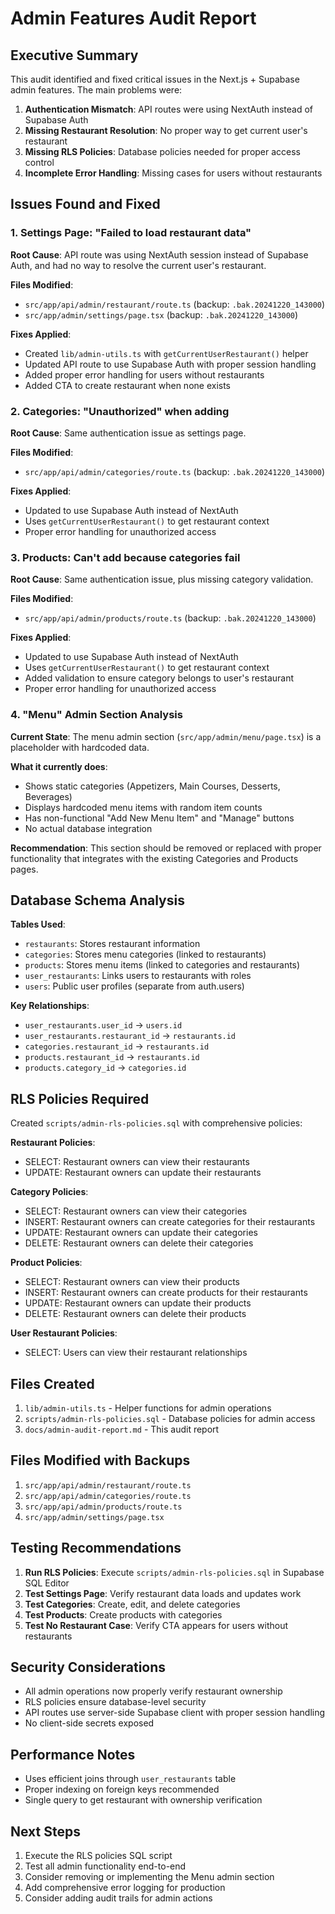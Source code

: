 # Admin Features Audit Report

## Executive Summary

This audit identified and fixed critical issues in the Next.js + Supabase admin features. The main problems were:

1. **Authentication Mismatch**: API routes were using NextAuth instead of Supabase Auth
2. **Missing Restaurant Resolution**: No proper way to get current user's restaurant
3. **Missing RLS Policies**: Database policies needed for proper access control
4. **Incomplete Error Handling**: Missing cases for users without restaurants

## Issues Found and Fixed

### 1. Settings Page: "Failed to load restaurant data"

**Root Cause**: API route was using NextAuth session instead of Supabase Auth, and had no way to resolve the current user's restaurant.

**Files Modified**:
- `src/app/api/admin/restaurant/route.ts` (backup: `.bak.20241220_143000`)
- `src/app/admin/settings/page.tsx` (backup: `.bak.20241220_143000`)

**Fixes Applied**:
- Created `lib/admin-utils.ts` with `getCurrentUserRestaurant()` helper
- Updated API route to use Supabase Auth with proper session handling
- Added proper error handling for users without restaurants
- Added CTA to create restaurant when none exists

### 2. Categories: "Unauthorized" when adding

**Root Cause**: Same authentication issue as settings page.

**Files Modified**:
- `src/app/api/admin/categories/route.ts` (backup: `.bak.20241220_143000`)

**Fixes Applied**:
- Updated to use Supabase Auth instead of NextAuth
- Uses `getCurrentUserRestaurant()` to get restaurant context
- Proper error handling for unauthorized access

### 3. Products: Can't add because categories fail

**Root Cause**: Same authentication issue, plus missing category validation.

**Files Modified**:
- `src/app/api/admin/products/route.ts` (backup: `.bak.20241220_143000`)

**Fixes Applied**:
- Updated to use Supabase Auth instead of NextAuth
- Uses `getCurrentUserRestaurant()` to get restaurant context
- Added validation to ensure category belongs to user's restaurant
- Proper error handling for unauthorized access

### 4. "Menu" Admin Section Analysis

**Current State**: The menu admin section (`src/app/admin/menu/page.tsx`) is a placeholder with hardcoded data.

**What it currently does**:
- Shows static categories (Appetizers, Main Courses, Desserts, Beverages)
- Displays hardcoded menu items with random item counts
- Has non-functional "Add New Menu Item" and "Manage" buttons
- No actual database integration

**Recommendation**: This section should be removed or replaced with proper functionality that integrates with the existing Categories and Products pages.

## Database Schema Analysis

**Tables Used**:
- `restaurants`: Stores restaurant information
- `categories`: Stores menu categories (linked to restaurants)
- `products`: Stores menu items (linked to categories and restaurants)
- `user_restaurants`: Links users to restaurants with roles
- `users`: Public user profiles (separate from auth.users)

**Key Relationships**:
- `user_restaurants.user_id` → `users.id`
- `user_restaurants.restaurant_id` → `restaurants.id`
- `categories.restaurant_id` → `restaurants.id`
- `products.restaurant_id` → `restaurants.id`
- `products.category_id` → `categories.id`

## RLS Policies Required

Created `scripts/admin-rls-policies.sql` with comprehensive policies:

**Restaurant Policies**:
- SELECT: Restaurant owners can view their restaurants
- UPDATE: Restaurant owners can update their restaurants

**Category Policies**:
- SELECT: Restaurant owners can view their categories
- INSERT: Restaurant owners can create categories for their restaurants
- UPDATE: Restaurant owners can update their categories
- DELETE: Restaurant owners can delete their categories

**Product Policies**:
- SELECT: Restaurant owners can view their products
- INSERT: Restaurant owners can create products for their restaurants
- UPDATE: Restaurant owners can update their products
- DELETE: Restaurant owners can delete their products

**User Restaurant Policies**:
- SELECT: Users can view their restaurant relationships

## Files Created

1. `lib/admin-utils.ts` - Helper functions for admin operations
2. `scripts/admin-rls-policies.sql` - Database policies for admin access
3. `docs/admin-audit-report.md` - This audit report

## Files Modified with Backups

1. `src/app/api/admin/restaurant/route.ts`
2. `src/app/api/admin/categories/route.ts`
3. `src/app/api/admin/products/route.ts`
4. `src/app/admin/settings/page.tsx`

## Testing Recommendations

1. **Run RLS Policies**: Execute `scripts/admin-rls-policies.sql` in Supabase SQL Editor
2. **Test Settings Page**: Verify restaurant data loads and updates work
3. **Test Categories**: Create, edit, and delete categories
4. **Test Products**: Create products with categories
5. **Test No Restaurant Case**: Verify CTA appears for users without restaurants

## Security Considerations

- All admin operations now properly verify restaurant ownership
- RLS policies ensure database-level security
- API routes use server-side Supabase client with proper session handling
- No client-side secrets exposed

## Performance Notes

- Uses efficient joins through `user_restaurants` table
- Proper indexing on foreign keys recommended
- Single query to get restaurant with ownership verification

## Next Steps

1. Execute the RLS policies SQL script
2. Test all admin functionality end-to-end
3. Consider removing or implementing the Menu admin section
4. Add comprehensive error logging for production
5. Consider adding audit trails for admin actions
